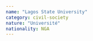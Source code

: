 ```yaml
---
name: "Lagos State University"
category: civil-society
nature: "Université"
nationality: NGA
---
```

